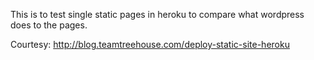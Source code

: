 This is to test single static pages in heroku to compare what wordpress does to the pages. 

Courtesy:
http://blog.teamtreehouse.com/deploy-static-site-heroku